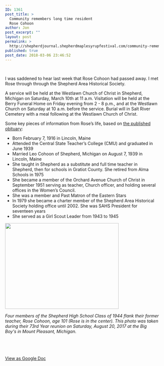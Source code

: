 ```yaml
---
ID: 1361
post_title: >
  Community remembers long time resident
  Rose Cohoon
author: Jon
post_excerpt: ""
layout: post
permalink: >
  http://shepherdjournal.shepherdmaplesyrupfestival.com/community-remembers-long-time-resident-rose-cohoon
published: true
post_date: 2018-03-06 23:46:52
---
```

&nbsp;

I was saddened to hear last week that Rose Cohoon had passed away. I met Rose through through the Shepherd Area Historical Society.

A service will be held at the Westlawn Church of Christ in Shepherd, Michigan on Saturday, March 10th at 11 a.m. Visitation will be held at the Berry Funeral Home on Friday evening from 2 - 8 p.m., and at the Westlawn Church on Saturday at 10 a.m. before the service. Burial will in Salt River Cemetery with a meal following at the Westlawn Church of Christ.<!--more-->

Some key pieces of information from Rose’s life, based on <a href="http://www.legacy.com/obituaries/themorningsun/obituary.aspx?n=rose-i-cohoon&amp;pid=188366823&amp;fhid=12922&amp;f=portal">the published obituary</a>:
<ul>
 	<li>Born February 7, 1916 in Lincoln, Maine</li>
 	<li>Attended the Central State Teacher’s College (CMU) and graduated in June 1939</li>
 	<li>Married Leo Cohoon of Shepherd, Michigan on August 7, 1939 in Lincoln, Maine</li>
 	<li>She taught in Shepherd as a substitute and full time teacher in Shepherd, then for schools in Gratiot County. She retired from Alma Schools in 1975</li>
 	<li>She became a member of the Orchard Avenue Church of Christ in September 1951 serving as teacher, Church officer, and holding several offices in the Women’s Council.</li>
 	<li>She was a member and Past Matron of the Eastern Stars</li>
 	<li>In 1979 she became a charter member of the Shepherd Area Historical Society holding office until 2002. She was SAHS President for seventeen years</li>
 	<li>She served as a Girl Scout Leader from 1943 to 1945</li>
</ul>
<img title="" src="http://shepherdjournal.shepherdmaplesyrupfestival.com/wp-content/uploads/2018/03/null-5.png" alt="" width="372" height="280" />

<i>Four members of the Shepherd High School Class of 1944 flank their former teacher, Rose Cohoon, age 101 (Rose is in the center). This photo was taken during their 73rd Year reunion on Saturday, August 20, 2017 at the Big Boy's in Mount Pleasant, Michigan. </i>

&nbsp;

#

<a href="https://docs.google.com/document/d/1wt7O4vi1VXODjOa-oU82REPwQbFRlSA83BMe57CV760/edit?usp=sharing">View as Google Doc</a>